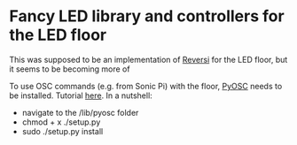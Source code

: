 # Fancy LED library and controllers for the LED floor

This was supposed to be an implementation of [Reversi](https://en.wikipedia.org/wiki/Reversi) for the LED floor, but it seems to be becoming more of 

To use OSC commands (e.g. from Sonic Pi) with the floor, [PyOSC](https://github.com/IanShelanskey/pyosc) needs to be installed.
Tutorial [here](https://ianshelanskey.com/2014/08/11/raspberry-pi-and-osc-part-1/d). In  a nutshell:

- navigate to the /lib/pyosc folder
- chmod + x ./setup.py
- sudo ./setup.py install

